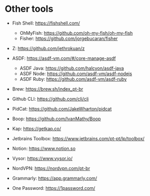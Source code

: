 # Other tools

- Fish Shell: https://fishshell.com/
  - OhMyFish: https://github.com/oh-my-fish/oh-my-fish
  - Fisher: https://github.com/jorgebucaran/fisher

- Z: https://github.com/jethrokuan/z

- ASDF: https://asdf-vm.com/#/core-manage-asdf
  - ASDF Java: https://github.com/halcyon/asdf-java
  - ASDF Node: https://github.com/asdf-vm/asdf-nodejs
  - ASDF Ruby: https://github.com/asdf-vm/asdf-ruby

- Brew: https://brew.sh/index_pt-br

- Github CLI: https://github.com/cli/cli

- PidCat: https://github.com/JakeWharton/pidcat

- Boop: https://github.com/IvanMathy/Boop

- Kap: https://getkap.co/

- Jetbrains Toolbox: https://www.jetbrains.com/pt-pt/lp/toolbox/

- Notion: https://www.notion.so

- Vysor: https://www.vysor.io/

- NordVPN: https://nordvpn.com/pt-br

- Grammarly: https://app.grammarly.com/

- One Password: https://1password.com/